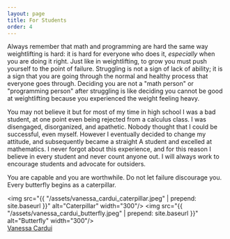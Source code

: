 ```yaml
---
layout: page
title: For Students
order: 4
---
```


Always remember that math and programming are hard the same way weightlifting is hard: it is hard for everyone who does it, *especially* when you are doing it right.  Just like in weightlifting, to grow you must push yourself to the point of failure.  Struggling is not a sign of lack of ability; it is a sign that you are going through the normal and healthy process that everyone goes through.  Deciding you are not a "math person" or "programming person" after struggling is like deciding you cannot be good at weightlifting because you experienced the weight feeling heavy.


You may not believe it but for most of my time in high school I was a bad student, at one point even being rejected from a calculus class.  I was disengaged, disorganized, and apathetic.  Nobody thought that I could be successful, even myself.  However I eventually decided to change my attitude, and subsequently became a straight A student and excelled at mathematics.  I never forgot about this experience, and for this reason I believe in every student and never count anyone out.  I will always work to encourage students and advocate for outsiders.

You are capable and you are worthwhile.  Do not let failure discourage you.  Every butterfly begins as a caterpillar.

<img src="{{ "/assets/vanessa_cardui_caterpillar.jpeg" | prepend: site.baseurl  }}" alt="Caterpillar" width="300"/>
<img src="{{ "/assets/vanessa_cardui_butterfly.jpeg" | prepend: site.baseurl }}" alt="Butterfly" width="300"/><br>
[Vanessa Cardui](https://en.wikipedia.org/wiki/Vanessa_cardui)